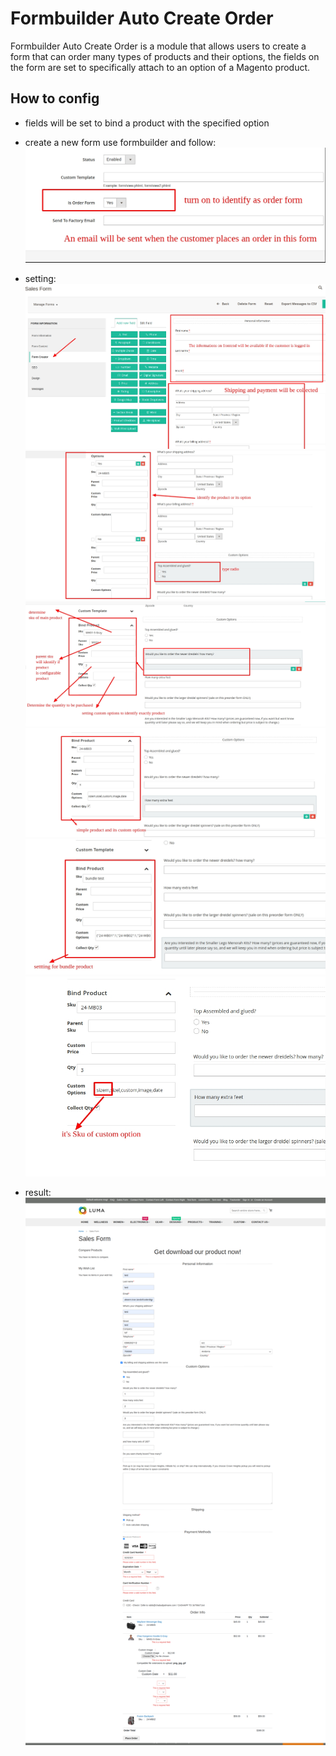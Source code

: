 # Formbuilder Auto Create Order
Formbuilder Auto Create Order is a module that allows users to create a form that can order many types of products and their options, the fields on the form are set to specifically attach to an option of a Magento product.


## How to config
- fields will be set to bind a product with the specified option
- create a new form use formbuilder and follow:
  ![Alt text](Guildeimages/1.jpg?raw=true "1.jpg")
- setting: 
  ![Alt text](Guildeimages/2.jpg?raw=true "2.jpg")
  ![Alt text](Guildeimages/3.jpg?raw=true "3.jpg")
  ![Alt text](Guildeimages/4.jpg?raw=true "4.jpg")
  ![Alt text](Guildeimages/5.jpg?raw=true "5.jpg")
  ![Alt text](Guildeimages/6.jpg?raw=true "6.jpg")
  ![Alt text](Guildeimages/8.jpg?raw=true "8.jpg")


- result: 
  ![Alt text](Guildeimages/9.png?raw=true "9.jpg")
  